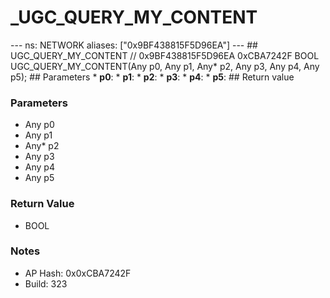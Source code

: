 # _UGC_QUERY_MY_CONTENT

--- ns: NETWORK aliases: ["0x9BF438815F5D96EA"] --- ## UGC_QUERY_MY_CONTENT  // 0x9BF438815F5D96EA 0xCBA7242F BOOL UGC_QUERY_MY_CONTENT(Any p0, Any p1, Any* p2, Any p3, Any p4, Any p5);  ## Parameters * **p0**: * **p1**: * **p2**: * **p3**: * **p4**: * **p5**:  ## Return value

### Parameters
* Any p0
* Any p1
* Any* p2
* Any p3
* Any p4
* Any p5

### Return Value
* BOOL

### Notes
* AP Hash: 0x0xCBA7242F
* Build: 323

